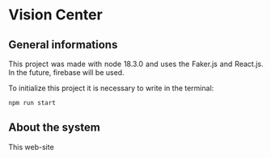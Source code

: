 <div align="justify">

# Vision Center 

## General informations

This project was made with node 18.3.0 and uses the Faker.js and React.js. In the future, firebase will be used.

To initialize this project it is necessary to write in the terminal:

```
npm run start
```

## About the system

This web-site 

</div>